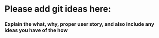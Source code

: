# Please add git ideas here: 
### Explain the what, why, proper user story, and also include any ideas you have of the how